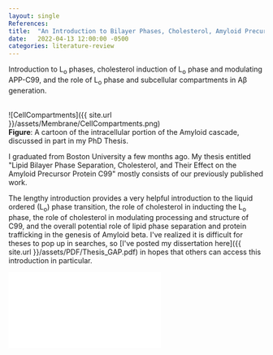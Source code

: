 ```yaml
---
layout: single
References:
title:  "An Introduction to Bilayer Phases, Cholesterol, Amyloid Precursor Protein, and their Relation"
date:   2022-04-13 12:00:00 -0500
categories: literature-review
---
```

Introduction to L<sub>o</sub> phases, cholesterol induction of L<sub>o</sub> phase and modulating APP-C99, and the role of L<sub>o</sub> phase and subcellular compartments in Aβ generation.
<br/><br/>


![CellCompartments]({{ site.url }}/assets/Membrane/CellCompartments.png)<br/>
**Figure**: A cartoon of the intracellular portion of the Amyloid cascade, discussed in part in my PhD Thesis.

I graduated from Boston University a few months ago. My thesis entitled "Lipid Bilayer Phase Separation, Cholesterol, and Their Effect on the Amyloid Precursor Protein C99" mostly consists of our previously published work.

The lengthy introduction provides a very helpful introduction to the liquid ordered (L<sub>o</sub>) phase transition, the role of cholesterol in inducting the L<sub>o</sub> phase, the role of cholesterol in modulating processing and structure of C99, and the overall potential role of lipid phase separation and protein trafficking in the genesis of Amyloid beta. I've realized it is difficult for theses to pop up in searches, so [I've posted my dissertation here]({{ site.url }}/assets/PDF/Thesis_GAP.pdf) in hopes that others can access this introduction in particular.

<embed src="{{ site.url }}/assets/PDF/Thesis_GAP.pdf" type="application/pdf">
